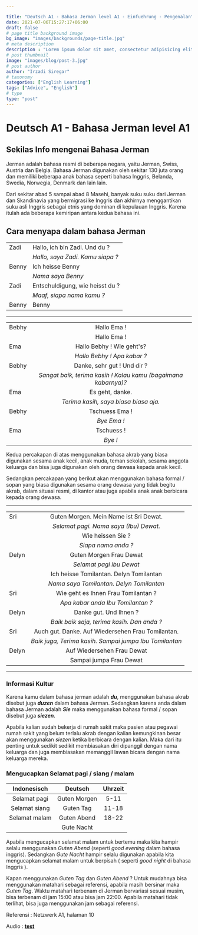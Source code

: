 ```yaml
---

title: "Deutsch A1 - Bahasa Jerman level A1 - Einfuehrung - Pengenalan"
date: 2021-07-06T15:27:17+06:00
draft: false
# page title background image
bg_image: "images/backgrounds/page-title.jpg"
# meta description
description : "Lorem ipsum dolor sit amet, consectetur adipisicing elit, sed do eiusmod tempor incididunt ut labore. dolore magna aliqua. Ut enim ad minim veniam, quis nostrud."
# post thumbnail
image: "images/blog/post-3.jpg"
# post author
author: "Irzadi Siregar"
# taxonomy
categories: ["English Learning"]
tags: ["Advice", "English"]
# type
type: "post"
---
```


# **Deutsch A1 - Bahasa Jerman level A1**



## Sekilas Info mengenai Bahasa Jerman


Jerman adalah bahasa resmi di beberapa negara, yaitu Jerman, Swiss, Austria dan Belgia. Bahasa Jerman digunakan oleh sekitar 130 juta orang dan memiliki beberapa anak bahasa seperti bahasa Inggris, Belanda, Swedia, Norwegia, Denmark dan lain lain.

Dari sekitar abad 5 sampai abad 8 Masehi, banyak suku suku dari Jerman dan Skandinavia yang bermigrasi ke Inggris dan akhirnya menggantikan suku asli Inggris sebagai etnis yang dominan di kepulauan Inggris. Karena itulah ada beberapa kemiripan antara kedua bahasa ini.



## Cara menyapa dalam bahasa Jerman
|       |                                  |
| ----- | :------------------------------- |
| Zadi  | Hallo, ich bin Zadi. Und du ?    |
|       | *Hallo, saya Zadi. Kamu siapa ?* |
| Benny | Ich heisse Benny                 |
|       | *Nama saya Benny*                |
| Zadi  | Entschuldigung, wie heisst du ?  |
|       | *Maaf, siapa nama kamu ?*        |
| Benny | Benny                            |

***


|       |                                                              |
| :---- | :----------------------------------------------------------: |
| Bebhy |                         Hallo Ema !                          |
|       |                         Hallo Ema !                          |
| Ema   |                  Hallo Bebhy ! Wie geht's?                   |
|       |                 *Hallo Bebhy ! Apa kabar ?*                  |
| Bebhy |                 Danke, sehr gut ! Und dir ?                  |
|       | *Sangat baik, terima kasih ! Kalau kamu (bagaimana kabarnya)?* |
| Ema   |                       Es geht, danke.                        |
|       |            *Terima kasih, saya biasa biasa aja.*             |
| Bebhy |                        Tschuess Ema !                        |
|       |                         *Bye Ema !*                          |
| Ema   |                          Tschuess !                          |
|       |                           *Bye !*                            |

Kedua percakapan di atas menggunakan bahasa akrab yang biasa digunakan sesama anak kecil, anak muda, teman sekolah, sesama anggota keluarga dan bisa juga digunakan oleh orang dewasa kepada anak kecil.

Sedangkan percakapan yang berikut akan menggunakan bahasa formal / sopan yang biasa digunakan sesama orang dewasa yang tidak begitu akrab, dalam situasi resmi, di kantor atau juga apabila anak anak berbicara kepada orang dewasa.

***

|       |                                                        |
| :---- | :----------------------------------------------------: |
| Sri   |         Guten Morgen. Mein Name ist Sri Dewat.         |
|       |         *Selamat pagi. Nama saya (Ibu) Dewat.*         |
|       |                   Wie heissen Sie ?                    |
|       |                  *Siapa nama anda ?*                   |
| Delyn |                Guten Morgen Frau Dewat                 |
|       |                *Selamat pagi ibu Dewat*                |
|       |        Ich heisse Tomilantan. Delyn Tomilantan         |
|       |        *Nama saya Tomilantan. Delyn Tomilantan*        |
| Sri   |          Wie geht es Ihnen Frau Tomilantan ?           |
|       |           *Apa kabar anda Ibu Tomilantan ?*            |
| Delyn |                 Danke gut. Und Ihnen ?                 |
|       |       *Baik baik saja, terima kasih. Dan anda ?*       |
| Sri   |   Auch gut. Danke. Auf Wiedersehen Frau Tomilantan.    |
|       | *Baik juga, Terima kasih. Sampai jumpa Ibu Tomilantan* |
| Delyn |               Auf Wiedersehen Frau Dewat               |
|       |                Sampai jumpa Frau Dewat                 |

***

### Informasi Kultur

Karena kamu dalam bahasa jerman adalah ***du***, menggunakan bahasa akrab disebut juga ***duzen*** dalam bahasa Jerman. Sedangkan karena anda dalam bahasa Jerman adalah ***Sie*** maka menggunakan bahasa formal / sopan disebut juga ***siezen***.

Apabila kalian sudah bekerja di rumah sakit maka pasien atau pegawai rumah sakit yang belum terlalu akrab dengan kalian kemungkinan besar akan menggunakan *siezen* ketika berbicara dengan kalian. Maka dari itu penting untuk sedikit sedikit membiasakan diri dipanggil dengan nama keluarga dan juga membiasakan memanggil lawan bicara dengan nama keluarga mereka.

### Mengucapkan Selamat pagi / siang / malam

|  Indonesisch  |   Deutsch    | Uhrzeit |
| :-----------: | :----------: | :-----: |
| Selamat pagi  | Guten Morgen |  5-11   |
| Selamat siang |  Guten Tag   |  11-18  |
| Selamat malam | Guten Abend  |  18-22  |
|               |  Gute Nacht  |         |

Apabila mengucapkan selamat malam untuk bertemu maka kita hampir selalu menggunakan *Guten Abend* (seperti *good evening* dalam bahasa inggris). Sedangkan *Gute Nacht* hampir selalu digunakan apabila kita mengucapkan selamat malam untuk berpisah ( seperti *good night* di bahasa Inggris ).

Kapan menggunakan *Guten Tag* dan *Guten Abend* ? Untuk mudahnya bisa menggunakan matahari sebagai referensi, apabila masih bersinar maka *Guten Tag*. Waktu matahari terbenam di Jerman bervariasi sesuai musim, bisa terbenam di jam 15:00 atau bisa jam 22:00. Apabila matahari tidak terlihat, bisa juga menggunakan jam sebagai referensi. 

Referensi : Netzwerk A1, halaman 10

Audio : **[test](/audio/a1/t.mp3)**
